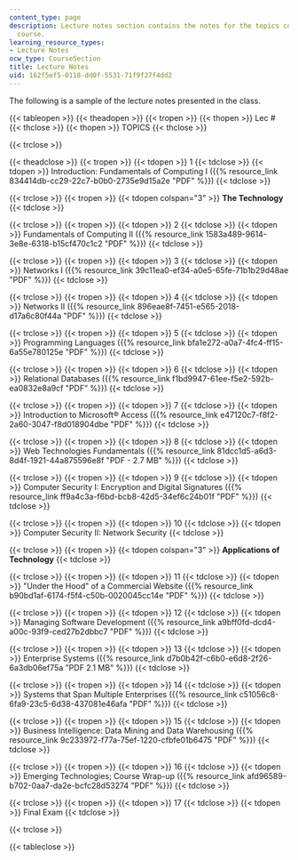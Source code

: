 ```yaml
---
content_type: page
description: Lecture notes section contains the notes for the topics covered in the
  course.
learning_resource_types:
- Lecture Notes
ocw_type: CourseSection
title: Lecture Notes
uid: 162f5ef5-0118-dd0f-5531-71f9f27f4dd2
---
```


The following is a sample of the lecture notes presented in the class.

{{< tableopen >}}
{{< theadopen >}}
{{< tropen >}}
{{< thopen >}}
Lec #
{{< thclose >}}
{{< thopen >}}
TOPICS
{{< thclose >}}

{{< trclose >}}

{{< theadclose >}}
{{< tropen >}}
{{< tdopen >}}
1
{{< tdclose >}}
{{< tdopen >}}
Introduction: Fundamentals of Computing I ({{% resource_link 834414db-cc29-22c7-b0b0-2735e9d15a2e "PDF" %}})
{{< tdclose >}}

{{< trclose >}}
{{< tropen >}}
{{< tdopen colspan="3" >}}
**The Technology**
{{< tdclose >}}

{{< trclose >}}
{{< tropen >}}
{{< tdopen >}}
2
{{< tdclose >}}
{{< tdopen >}}
Fundamentals of Computing II ({{% resource_link 1583a489-9614-3e8e-6318-b15cf470c1c2 "PDF" %}})
{{< tdclose >}}

{{< trclose >}}
{{< tropen >}}
{{< tdopen >}}
3
{{< tdclose >}}
{{< tdopen >}}
Networks I ({{% resource_link 39c11ea0-ef34-a0e5-65fe-71b1b29d48ae "PDF" %}})
{{< tdclose >}}

{{< trclose >}}
{{< tropen >}}
{{< tdopen >}}
4
{{< tdclose >}}
{{< tdopen >}}
Networks II ({{% resource_link 896eae8f-7451-e565-2018-d17a6c80f44a "PDF" %}})
{{< tdclose >}}

{{< trclose >}}
{{< tropen >}}
{{< tdopen >}}
5
{{< tdclose >}}
{{< tdopen >}}
Programming Languages ({{% resource_link bfa1e272-a0a7-4fc4-ff15-6a55e780125e "PDF" %}})
{{< tdclose >}}

{{< trclose >}}
{{< tropen >}}
{{< tdopen >}}
6
{{< tdclose >}}
{{< tdopen >}}
Relational Databases ({{% resource_link f1bd9947-61ee-f5e2-592b-ea0832e8a9cf "PDF" %}})
{{< tdclose >}}

{{< trclose >}}
{{< tropen >}}
{{< tdopen >}}
7
{{< tdclose >}}
{{< tdopen >}}
Introduction to Microsoft® Access ({{% resource_link e47120c7-f8f2-2a60-3047-f8d018904dbe "PDF" %}})
{{< tdclose >}}

{{< trclose >}}
{{< tropen >}}
{{< tdopen >}}
8
{{< tdclose >}}
{{< tdopen >}}
Web Technologies Fundamentals ({{% resource_link 81dcc1d5-a6d3-8d4f-1921-44a875596e8f "PDF - 2.7 MB" %}})
{{< tdclose >}}

{{< trclose >}}
{{< tropen >}}
{{< tdopen >}}
9
{{< tdclose >}}
{{< tdopen >}}
Computer Security I: Encryption and Digital Signatures ({{% resource_link ff9a4c3a-f6bd-bcb8-42d5-34ef6c24b01f "PDF" %}})
{{< tdclose >}}

{{< trclose >}}
{{< tropen >}}
{{< tdopen >}}
10
{{< tdclose >}}
{{< tdopen >}}
Computer Security II: Network Security
{{< tdclose >}}

{{< trclose >}}
{{< tropen >}}
{{< tdopen colspan="3" >}}
**Applications of Technology**
{{< tdclose >}}

{{< trclose >}}
{{< tropen >}}
{{< tdopen >}}
11
{{< tdclose >}}
{{< tdopen >}}
"Under the Hood" of a Commercial Website ({{% resource_link b90bd1af-6174-f5f4-c50b-0020045cc14e "PDF" %}})
{{< tdclose >}}

{{< trclose >}}
{{< tropen >}}
{{< tdopen >}}
12
{{< tdclose >}}
{{< tdopen >}}
Managing Software Development ({{% resource_link a9bff0fd-dcd4-a00c-93f9-ced27b2dbbc7 "PDF" %}})
{{< tdclose >}}

{{< trclose >}}
{{< tropen >}}
{{< tdopen >}}
13
{{< tdclose >}}
{{< tdopen >}}
Enterprise Systems ({{% resource_link d7b0b42f-c6b0-e6d8-2f26-6a3db06ef75a "PDF 2.1 MB" %}})
{{< tdclose >}}

{{< trclose >}}
{{< tropen >}}
{{< tdopen >}}
14
{{< tdclose >}}
{{< tdopen >}}
Systems that Span Multiple Enterprises ({{% resource_link c51056c8-6fa9-23c5-6d38-437081e46afa "PDF" %}})
{{< tdclose >}}

{{< trclose >}}
{{< tropen >}}
{{< tdopen >}}
15
{{< tdclose >}}
{{< tdopen >}}
Business Intelligence: Data Mining and Data Warehousing ({{% resource_link 9c233972-f77a-75ef-1220-cfbfe01b6475 "PDF" %}})
{{< tdclose >}}

{{< trclose >}}
{{< tropen >}}
{{< tdopen >}}
16
{{< tdclose >}}
{{< tdopen >}}
Emerging Technologies; Course Wrap-up ({{% resource_link afd96589-b702-0aa7-da2e-bcfc28d53274 "PDF" %}})
{{< tdclose >}}

{{< trclose >}}
{{< tropen >}}
{{< tdopen >}}
17
{{< tdclose >}}
{{< tdopen >}}
Final Exam
{{< tdclose >}}

{{< trclose >}}

{{< tableclose >}}